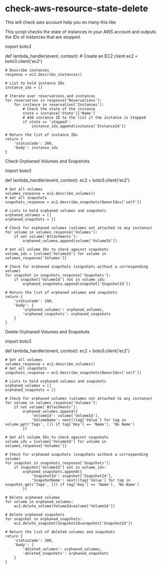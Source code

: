 # check-aws-resource-state-delete
This will check aws account help you on many this like 


This script checks the state of instances in your AWS account and outputs the IDs of instances that are stopped.

import boto3

def lambda_handler(event, context):
    # Create an EC2 client
    ec2 = boto3.client('ec2')
    
    # Describe instances
    response = ec2.describe_instances()
    
    # List to hold instance IDs
    instance_ids = []
    
    # Iterate over reservations and instances
    for reservation in response['Reservations']:
        for instance in reservation['Instances']:
            # Check the state of the instance
            state = instance['State']['Name']
            # Add instance ID to the list if the instance is stopped
            if state == 'stopped':
                instance_ids.append(instance['InstanceId'])
    
    # Return the list of instance IDs
    return {
        'statusCode': 200,
        'body': instance_ids
    }


Check Orphaned Volumes and Snapshots

import boto3

def lambda_handler(event, context):
    ec2 = boto3.client('ec2')
    
    # Get all volumes
    volumes_response = ec2.describe_volumes()
    # Get all snapshots
    snapshots_response = ec2.describe_snapshots(OwnerIds=['self'])
    
    # Lists to hold orphaned volumes and snapshots
    orphaned_volumes = []
    orphaned_snapshots = []
    
    # Check for orphaned volumes (volumes not attached to any instance)
    for volume in volumes_response['Volumes']:
        if not volume['Attachments']:
            orphaned_volumes.append(volume['VolumeId'])
    
    # Get all volume IDs to check against snapshots
    volume_ids = {volume['VolumeId'] for volume in volumes_response['Volumes']}
    
    # Check for orphaned snapshots (snapshots without a corresponding volume)
    for snapshot in snapshots_response['Snapshots']:
        if snapshot['VolumeId'] not in volume_ids:
            orphaned_snapshots.append(snapshot['SnapshotId'])
    
    # Return the list of orphaned volumes and snapshots
    return {
        'statusCode': 200,
        'body': {
            'orphaned_volumes': orphaned_volumes,
            'orphaned_snapshots': orphaned_snapshots
        }
    }

Delete Orphaned Volumes and Snapshots

import boto3

def lambda_handler(event, context):
    ec2 = boto3.client('ec2')
    
    # Get all volumes
    volumes_response = ec2.describe_volumes()
    # Get all snapshots
    snapshots_response = ec2.describe_snapshots(OwnerIds=['self'])
    
    # Lists to hold orphaned volumes and snapshots
    orphaned_volumes = []
    orphaned_snapshots = []
    
    # Check for orphaned volumes (volumes not attached to any instance)
    for volume in volumes_response['Volumes']:
        if not volume['Attachments']:
            orphaned_volumes.append({
                'VolumeId': volume['VolumeId'],
                'VolumeName': next((tag['Value'] for tag in volume.get('Tags', []) if tag['Key'] == 'Name'), 'No Name')
            })
    
    # Get all volume IDs to check against snapshots
    volume_ids = {volume['VolumeId'] for volume in volumes_response['Volumes']}
    
    # Check for orphaned snapshots (snapshots without a corresponding volume)
    for snapshot in snapshots_response['Snapshots']:
        if snapshot['VolumeId'] not in volume_ids:
            orphaned_snapshots.append({
                'SnapshotId': snapshot['SnapshotId'],
                'SnapshotName': next((tag['Value'] for tag in snapshot.get('Tags', []) if tag['Key'] == 'Name'), 'No Name')
            })
    
    # Delete orphaned volumes
    for volume in orphaned_volumes:
        ec2.delete_volume(VolumeId=volume['VolumeId'])
    
    # Delete orphaned snapshots
    for snapshot in orphaned_snapshots:
        ec2.delete_snapshot(SnapshotId=snapshot['SnapshotId'])
    
    # Return the list of deleted volumes and snapshots
    return {
        'statusCode': 200,
        'body': {
            'deleted_volumes': orphaned_volumes,
            'deleted_snapshots': orphaned_snapshots
        }
    }
